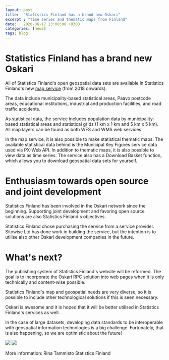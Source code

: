 ```yaml
---
layout: post
title:  "Statistics Finland has a brand new Oskari"
excerpt : "Time series and thematic maps from Finland"
date:   2020-06-17 13:00:00 +0300
categories: [news]
tags: blog
---
```


# Statistics Finland has a brand new Oskari

All of Statistics Finland's open geospatial data sets are available in Statistics Finland's new [map service](https://tilastokeskus-kartta.swgis.fi/) (from 2018 onwards). 

The data include municipality-based statistical areas, Paavo postcode areas, educational institutions, industrial and production facilities, and road traffic accidents. 

As statistical data, the service includes population data by municipality-based statistical areas and statistical grids (1 km x 1 km and 5 km x 5 km). All map layers can be found as both WFS and WMS web services.

In the map service, it is also possible to make statistical thematic maps. The available statistical data behind is the Municipal Key Figures service data used via PX-Web API. In addition to thematic maps, it is also possible to view data as time series.
The service also has a Download Basket function, which allows you to download geospatial data sets for yourself.

# Enthusiasm towards open source and joint development

Statistics Finland has been involved in the Oskari network since the beginning. Supporting joint development and favoring open source solutions are also Statistics Finland's objectives. 

Statistics Finland chose purchasing the service from a service provider. Sitowise Ltd has done work in building the service, but the intention is to utilise also other Oskari development companies in the future. 

# What's next?

The publishing system of Statistics Finland's website will be reformed. The goal is to incorporate the Oskari RPC solution into web pages when it is only technically and content-wise possible. 

Statistics Finland's map and geospatial needs are very diverse, so it is possible to include other technological solutions if this is seen necessary.

Oskari is awesome and it is hoped that it will be better utilised in Statistics Finland's services as well. 

In the case of large datasets, developing data standards to be interoperable with geospatial information technologies is a big challenge. Fortunately, that is also happening, so we are optimistic about the future!

<img src="/img/statisticsfi_oskari.png" class="img-responsive"/>

<img src="/img/statisticsfi_oskari2.png" class="img-responsive"/>

More information:
Rina Tammisto
Statistics Finland



